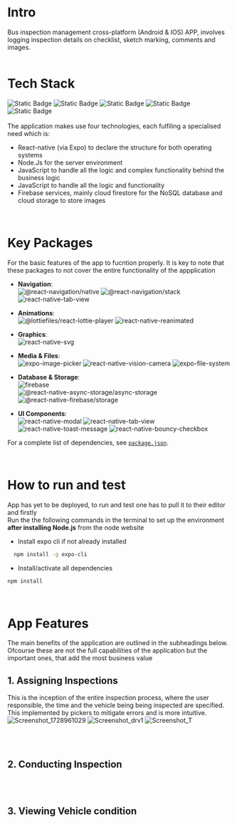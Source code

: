 # Intro 
Bus inspection management cross-platform (Android & IOS) APP, involves logging inspection details on checklist, sketch marking, comments and images.
<br><br>
# Tech Stack
![Static Badge](https://img.shields.io/badge/Expo-%23000020?style=for-the-badge&logo=Expo&labelColor=black)
![Static Badge](https://img.shields.io/badge/react--native-61DBFB?style=for-the-badge&logo=React&labelColor=black)
![Static Badge](https://img.shields.io/badge/Node.JS-%235FA04E?style=for-the-badge&logo=Node.js&labelColor=black)
![Static Badge](https://img.shields.io/badge/JavaScript-%23F7DF1E?style=for-the-badge&logo=JavaScript&labelColor=black)
![Static Badge](https://img.shields.io/badge/Firebase-%23DD2C00?style=for-the-badge&logo=firebase&labelColor=black)
<br><br>
The application makes use four technologies, each fulfiling a specialised need which is:
<br>
<ul>
  <li>React-native (via Expo) to declare the structure for both operating systems</li>
  <li>Node.Js for the server environment</li>
  <li>JavaScript to handle all the logic and complex functionality behind the business logic</li>
  <li>JavaScript to handle all the logic and functionality</li>
  <li>Firebase services, mainly cloud firestore for the NoSQL database and cloud storage to store images</li>
</ul>
<br>

# Key Packages
For the basic features of the app to fucntion properly. It is key to note that these packages to not cover the entire functionality of the appplication 


- **Navigation**:  
  ![@react-navigation/native](https://img.shields.io/badge/@react--navigation/native-6.1.17-green) 
  ![@react-navigation/stack](https://img.shields.io/badge/@react--navigation/stack-6.4.1-green)
  ![react-native-tab-view](https://img.shields.io/badge/react--native--tab--view-3.5.2-green)

- **Animations**:  
  ![@lottiefiles/react-lottie-player](https://img.shields.io/badge/@lottiefiles/react--lottie--player-3.5.4-orange) 
  ![react-native-reanimated](https://img.shields.io/badge/react--native--reanimated-3.14.0-orange)

- **Graphics**:  
  ![react-native-svg](https://img.shields.io/badge/react--native--svg-15.6.0-yellow)

- **Media & Files**:  
  ![expo-image-picker](https://img.shields.io/badge/expo--image--picker-15.0.7-violet) 
  ![react-native-vision-camera](https://img.shields.io/badge/react--native--vision--camera-4.5.3-violet) 
  ![expo-file-system](https://img.shields.io/badge/expo--file--system-17.0.1-violet)

- **Database & Storage**:  
  ![firebase](https://img.shields.io/badge/firebase-10.12.2-blue)  
  ![@react-native-async-storage/async-storage](https://img.shields.io/badge/@react--native--async--storage/async--storage-1.23.1-blue) 
  ![@react-native-firebase/storage](https://img.shields.io/badge/@react--native--firebase/storage-20.4.0-blue)

- **UI Components**:  
  ![react-native-modal](https://img.shields.io/badge/react--native--modal-13.0.1-brown) 
  ![react-native-tab-view](https://img.shields.io/badge/react--native--tab--view-3.5.2-brown) 
  ![react-native-toast-message](https://img.shields.io/badge/react--native--toast--message-2.2.0-brown) 
  ![react-native-bouncy-checkbox](https://img.shields.io/badge/react--native--bouncy--checkbox-4.0.1-brown)

For a complete list of dependencies, see [`package.json`](./package.json).

<br>

# How to run and test 
App has yet to be deployed, to run and test one has to pull it to their editor and firstly
<br>
Run the the following commands in the terminal to set up the environment **after installing Node.js** from the node website <br>

- Install expo cli if not already installed

```bash
  npm install -g expo-cli
```

- Install/activate all dependencies
```bash
npm install
```
<br>

# App Features 
The main benefits of the application are outlined in the subheadings below. Ofcourse these are not the full capabilities of the application but the important ones, that add the most business value
<br>
## 1. Assigning Inspections
This is the inception of the entire inspection process, where the user responsible, the time and the vehicle being being inspected are specified.<br>This implemented by pickers to mitigate errors and is more intuitive.
<br>
![Screenshot_1728961029](https://github.com/user-attachments/assets/4d4e35c4-426f-47e1-bddc-9b9e1f6c3820)
<space> 
![Screenshot_drv1](https://github.com/user-attachments/assets/128efb05-d1d0-45c7-b8ad-bc5f0fe6dc97)
<space> 
![Screenshot_T](https://github.com/user-attachments/assets/a5e7cad5-1832-440d-a8c9-ac946bb4afde)











<br><br>
## 2. Conducting Inspection 
<br><br>
## 3. Viewing Vehicle condition 
<br><br>
